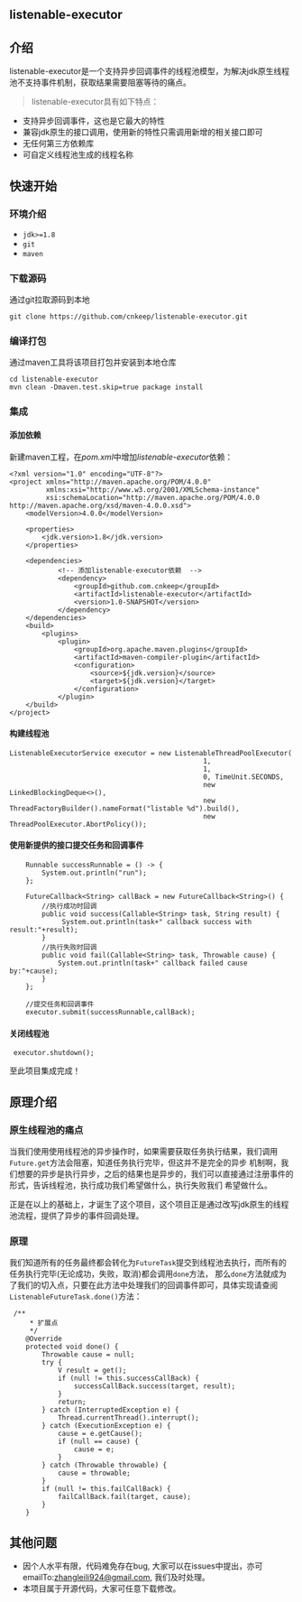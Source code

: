 listenable-executor
---------------------------


## 介绍
listenable-executor是一个支持异步回调事件的线程池模型，为解决jdk原生线程池不支持事件机制，获取结果需要阻塞等待的痛点。

> listenable-executor具有如下特点：  

* 支持异步回调事件，这也是它最大的特性  
* 兼容jdk原生的接口调用，使用新的特性只需调用新增的相关接口即可  
* 无任何第三方依赖库  
* 可自定义线程池生成的线程名称

## 快速开始
### 环境介绍
* `jdk>=1.8` 
* `git`  
* `maven`
### 下载源码
通过git拉取源码到本地
```text
git clone https://github.com/cnkeep/listenable-executor.git
```
### 编译打包
通过maven工具将该项目打包并安装到本地仓库
```text
cd listenable-executor
mvn clean -Dmaven.test.skip=true package install
```

### 集成
#### 添加依赖
新建maven工程，在*pom.xml*中增加*listenable-executor*依赖：  
```text
<?xml version="1.0" encoding="UTF-8"?>
<project xmlns="http://maven.apache.org/POM/4.0.0"
         xmlns:xsi="http://www.w3.org/2001/XMLSchema-instance"
         xsi:schemaLocation="http://maven.apache.org/POM/4.0.0 http://maven.apache.org/xsd/maven-4.0.0.xsd">
    <modelVersion>4.0.0</modelVersion>

    <properties>
        <jdk.version>1.8</jdk.version>
    </properties>
    
    <dependencies>
            <!-- 添加listenable-executor依赖  -->
            <dependency>
                <groupId>github.com.cnkeep</groupId>
                <artifactId>listenable-executor</artifactId>
                <version>1.0-SNAPSHOT</version>
            </dependency>
    </dependencies>
    <build>
        <plugins>
            <plugin>
                <groupId>org.apache.maven.plugins</groupId>
                <artifactId>maven-compiler-plugin</artifactId>
                <configuration>
                    <source>${jdk.version}</source>
                    <target>${jdk.version}</target>
                </configuration>
            </plugin>
    </build>
</project>
```
#### 构建线程池
```text
ListenableExecutorService executor = new ListenableThreadPoolExecutor(
                                                1,
                                                1,
                                                0, TimeUnit.SECONDS,
                                                new LinkedBlockingDeque<>(),
                                                new ThreadFactoryBuilder().nameFormat("listable %d").build(),
                                                new ThreadPoolExecutor.AbortPolicy());
```
#### 使用新提供的接口提交任务和回调事件
```text
    Runnable successRunnable = () -> {
        System.out.println("run");
    };

    FutureCallback<String> callBack = new FutureCallback<String>() {
        //执行成功时回调
        public void success(Callable<String> task, String result) {
             System.out.println(task+" callback success with result:"+result);
        }
        //执行失败时回调
        public void fail(Callable<String> task, Throwable cause) {
            System.out.println(task+" callback failed cause by:"+cause);
        }
    };
    
    //提交任务和回调事件
    executor.submit(successRunnable,callBack);
```
#### 关闭线程池
```text
 executor.shutdown();
```
至此项目集成完成！

## 原理介绍
### 原生线程池的痛点
当我们使用使用线程池的异步操作时，如果需要获取任务执行结果，我们调用`Future.get`方法会阻塞，知道任务执行完毕，但这并不是完全的异步
机制啊，我们想要的异步是执行异步，之后的结果也是异步的，我们可以直接通过注册事件的形式，告诉线程池，执行成功我们希望做什么，执行失败我们
希望做什么。  

正是在以上的基础上，才诞生了这个项目，这个项目正是通过改写jdk原生的线程池流程，提供了异步的事件回调处理。   

### 原理
我们知道所有的任务最终都会转化为`FutureTask`提交到线程池去执行，而所有的任务执行完毕(无论成功，失败，取消)都会调用`done`方法，
那么`done`方法就成为了我们的切入点，只要在此方法中处理我们的回调事件即可，具体实现请查阅`ListenableFutureTask.done()`方法：  
```text
 /**
     * 扩展点
     */
    @Override
    protected void done() {
        Throwable cause = null;
        try {
            V result = get();
            if (null != this.successCallBack) {
                successCallBack.success(target, result);
            }
            return;
        } catch (InterruptedException e) {
            Thread.currentThread().interrupt();
        } catch (ExecutionException e) {
            cause = e.getCause();
            if (null == cause) {
                cause = e;
            }
        } catch (Throwable throwable) {
            cause = throwable;
        }
        if (null != this.failCallBack) {
            failCallBack.fail(target, cause);
        }
    }
```

## 其他问题

* 因个人水平有限，代码难免存在bug, 大家可以在issues中提出，亦可emailTo:zhangleili924@gmail.com, 我们及时处理。 
* 本项目属于开源代码，大家可任意下载修改。